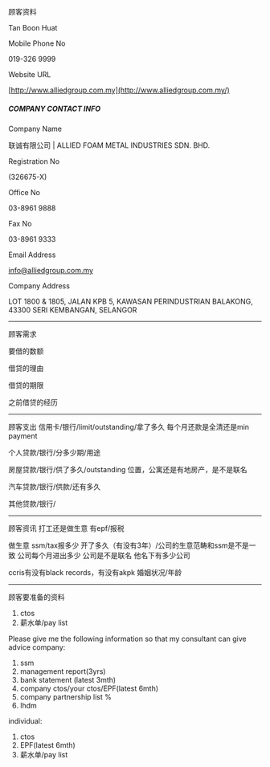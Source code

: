 顾客资料

Tan Boon Huat

Mobile Phone No

019-326 9999

Website URL

[http://www.alliedgroup.com.my](http://www.alliedgroup.com.my/)

##### COMPANY CONTACT INFO

Company Name

联诚有限公司 | ALLIED FOAM METAL INDUSTRIES SDN. BHD.

Registration No

(326675-X)

Office No

03-8961 9888

Fax No

03-8961 9333

Email Address

info@alliedgroup.com.my

Company Address

LOT 1800 & 1805, JALAN KPB 5, KAWASAN PERINDUSTRIAN BALAKONG, 43300 SERI KEMBANGAN, SELANGOR

-----------------
顾客需求


要借的数额

借贷的理由

借贷的期限

之前借贷的经历


--------------
顾客支出
信用卡/银行/limit/outstanding/拿了多久
每个月还款是全清还是min payment

个人贷款/银行/分多少期/用途

房屋贷款/银行/供了多久/outstanding
位置，公寓还是有地房产，是不是联名

汽车贷款/银行/供款/还有多久

其他贷款/银行/

-----------
顾客资讯
打工还是做生意
有epf/报税

做生意 ssm/tax报多少
开了多久（有没有3年）/公司的生意范畴和ssm是不是一致
公司每个月进出多少
公司是不是联名
他名下有多少公司

ccris有没有black records，有没有akpk
婚姻状况/年龄

-------
顾客要准备的资料
1. ctos
2. 薪水单/pay list

Please give me the following information so that my consultant can give advice
company:
1. ssm
2. management report(3yrs)
3. bank statement (latest 3mth)
4. company ctos/your ctos/EPF(latest 6mth)
5. company partnership list %
6. lhdm

 individual:
 1. ctos
 2. EPF(latest 6mth)
 3. 薪水单/pay list
 




